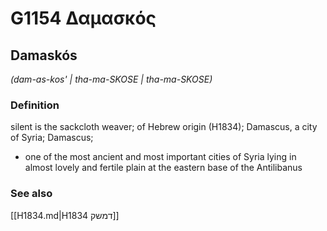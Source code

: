 # G1154 Δαμασκός

## Damaskós

_(dam-as-kos' | tha-ma-SKOSE | tha-ma-SKOSE)_

### Definition

silent is the sackcloth weaver; of Hebrew origin (H1834); Damascus, a city of Syria; Damascus; 

- one of the most ancient and most important cities of Syria lying in almost lovely and fertile plain at the eastern base of the Antilibanus

### See also

[[H1834.md|H1834 דמשק]]
